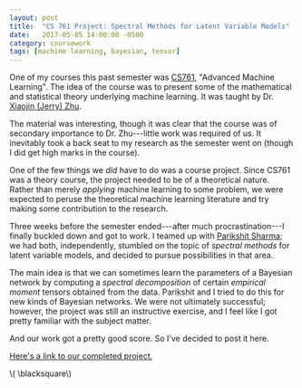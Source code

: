 ```yaml
---
layout: post
title:  "CS 761 Project: Spectral Methods for Latent Variable Models"
date:   2017-05-05 14:00:00 -0500
category: coursework 
tags: [machine learning, bayesian, tensor] 
---
```


One of my courses this past semester was [CS761](http://pages.cs.wisc.edu/~jerryzhu/cs761.html), 
"Advanced Machine Learning".
The idea of the course was to present some of the mathematical and statistical
theory underlying machine learning. It was taught by 
Dr. [Xiaojin (Jerry) Zhu](http://pages.cs.wisc.edu/~jerryzhu/).

The material was interesting, though it was clear that the course was of secondary
importance to Dr. Zhu---little work was required of us. It inevitably took a back
seat to my research as the semester went on (though I did get high marks in the course).

One of the few things we *did* have to do was a course project. Since CS761 was a 
theory course, the project needed to be of a theoretical nature. Rather than
merely *applying* machine learning to some problem, we were expected to peruse the
theoretical machine learning literature and try making some contribution to the
research.

Three weeks before the semester ended---after much procrastination---I 
finally buckled down and got to work. I teamed up with 
[Parikshit Sharma](https://www.cs.wisc.edu/people/parikshit); we had 
both, independently, stumbled on the topic of *spectral methods* for 
latent variable models, and decided to pursue possibilities in that area.

The main idea is that we can sometimes learn the parameters of
a Bayesian network by computing a *spectral decomposition*
of certain *empirical moment* tensors obtained from the data.
Parikshit and I tried to do this for new kinds of Bayesian networks.
We were not ultimately successful; however, the project was still
an instructive exercise, and I feel like I got pretty familiar with
the subject matter. 

And our work got a pretty good score. So I've decided to post it here.

[Here's a link to our completed project.]({{site.url}}/assets/merrell-sharma-cs761-project-2017.pdf)

\\( \blacksquare\\)  


